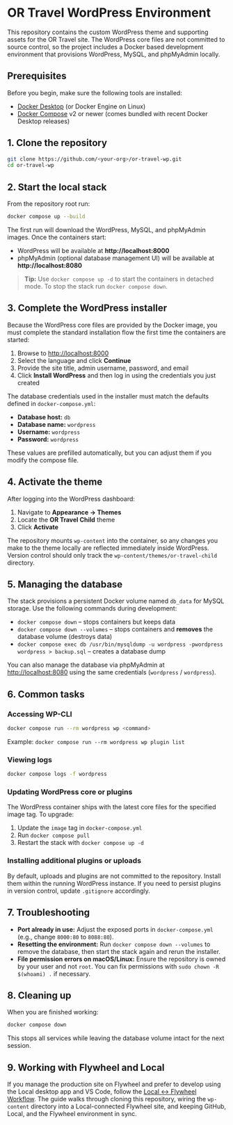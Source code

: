 # OR Travel WordPress Environment

This repository contains the custom WordPress theme and supporting assets for the OR Travel site. The WordPress core files are not committed to source control, so the project includes a Docker based development environment that provisions WordPress, MySQL, and phpMyAdmin locally.

## Prerequisites

Before you begin, make sure the following tools are installed:

- [Docker Desktop](https://www.docker.com/products/docker-desktop/) (or Docker Engine on Linux)
- [Docker Compose](https://docs.docker.com/compose/) v2 or newer (comes bundled with recent Docker Desktop releases)

## 1. Clone the repository

```bash
git clone https://github.com/<your-org>/or-travel-wp.git
cd or-travel-wp
```

## 2. Start the local stack

From the repository root run:

```bash
docker compose up --build
```

The first run will download the WordPress, MySQL, and phpMyAdmin images. Once the containers start:

- WordPress will be available at **http://localhost:8000**
- phpMyAdmin (optional database management UI) will be available at **http://localhost:8080**

> **Tip:** Use `docker compose up -d` to start the containers in detached mode. To stop the stack run `docker compose down`.

## 3. Complete the WordPress installer

Because the WordPress core files are provided by the Docker image, you must complete the standard installation flow the first time the containers are started:

1. Browse to [http://localhost:8000](http://localhost:8000)
2. Select the language and click **Continue**
3. Provide the site title, admin username, password, and email
4. Click **Install WordPress** and then log in using the credentials you just created

The database credentials used in the installer must match the defaults defined in `docker-compose.yml`:

- **Database host:** `db`
- **Database name:** `wordpress`
- **Username:** `wordpress`
- **Password:** `wordpress`

These values are prefilled automatically, but you can adjust them if you modify the compose file.

## 4. Activate the theme

After logging into the WordPress dashboard:

1. Navigate to **Appearance → Themes**
2. Locate the **OR Travel Child** theme
3. Click **Activate**

The repository mounts `wp-content` into the container, so any changes you make to the theme locally are reflected immediately inside WordPress. Version control should only track the `wp-content/themes/or-travel-child` directory.

## 5. Managing the database

The stack provisions a persistent Docker volume named `db_data` for MySQL storage. Use the following commands during development:

- `docker compose down` – stops containers but keeps data
- `docker compose down --volumes` – stops containers and **removes** the database volume (destroys data)
- `docker compose exec db /usr/bin/mysqldump -u wordpress -pwordpress wordpress > backup.sql` – creates a database dump

You can also manage the database via phpMyAdmin at [http://localhost:8080](http://localhost:8080) using the same credentials (`wordpress` / `wordpress`).

## 6. Common tasks

### Accessing WP-CLI

```bash
docker compose run --rm wordpress wp <command>
```

Example: `docker compose run --rm wordpress wp plugin list`

### Viewing logs

```bash
docker compose logs -f wordpress
```

### Updating WordPress core or plugins

The WordPress container ships with the latest core files for the specified image tag. To upgrade:

1. Update the `image` tag in `docker-compose.yml`
2. Run `docker compose pull`
3. Restart the stack with `docker compose up -d`

### Installing additional plugins or uploads

By default, uploads and plugins are not committed to the repository. Install them within the running WordPress instance. If you need to persist plugins in version control, update `.gitignore` accordingly.

## 7. Troubleshooting

- **Port already in use:** Adjust the exposed ports in `docker-compose.yml` (e.g., change `8000:80` to `8088:80`).
- **Resetting the environment:** Run `docker compose down --volumes` to remove the database, then start the stack again and rerun the installer.
- **File permission errors on macOS/Linux:** Ensure the repository is owned by your user and not `root`. You can fix permissions with `sudo chown -R $(whoami) .` if necessary.

## 8. Cleaning up

When you are finished working:

```bash
docker compose down
```

This stops all services while leaving the database volume intact for the next session.

## 9. Working with Flywheel and Local

If you manage the production site on Flywheel and prefer to develop using the Local desktop app and VS Code, follow the
[Local ↔ Flywheel Workflow](docs/local-flywheel-sync.md). The guide walks through cloning this repository, wiring the
`wp-content` directory into a Local-connected Flywheel site, and keeping GitHub, Local, and the Flywheel environment in sync.
